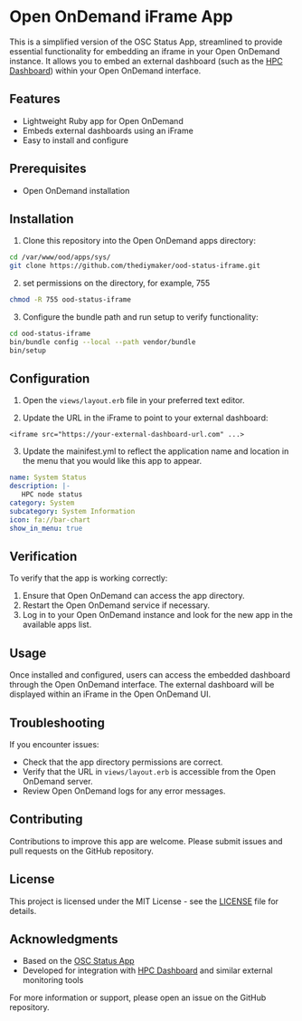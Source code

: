 # Open OnDemand iFrame App

This is a simplified version of the OSC Status App, streamlined to provide essential functionality for embedding an iframe in your Open OnDemand instance. It allows you to embed an external dashboard (such as the [HPC Dashboard](https://github.com/thediymaker/slurm-node-dashboard)) within your Open OnDemand interface.

## Features

- Lightweight Ruby app for Open OnDemand
- Embeds external dashboards using an iFrame
- Easy to install and configure

## Prerequisites

- Open OnDemand installation

## Installation

1. Clone this repository into the Open OnDemand apps directory:

```bash
cd /var/www/ood/apps/sys/
git clone https://github.com/thediymaker/ood-status-iframe.git
```
2. set permissions on the directory, for example, 755

```bash
chmod -R 755 ood-status-iframe
```

3. Configure the bundle path and run setup to verify functionality:

```bash
cd ood-status-iframe
bin/bundle config --local --path vendor/bundle
bin/setup
```

## Configuration

1. Open the `views/layout.erb` file in your preferred text editor.

2. Update the URL in the iFrame to point to your external dashboard:

```erb
<iframe src="https://your-external-dashboard-url.com" ...>
```

3. Update the mainifest.yml to reflect the application name and location in the menu that you would like this app to appear.

```yml
name: System Status
description: |-
   HPC node status
category: System
subcategory: System Information
icon: fa://bar-chart
show_in_menu: true
```

## Verification

To verify that the app is working correctly:

1. Ensure that Open OnDemand can access the app directory.
2. Restart the Open OnDemand service if necessary.
3. Log in to your Open OnDemand instance and look for the new app in the available apps list.

## Usage

Once installed and configured, users can access the embedded dashboard through the Open OnDemand interface. The external dashboard will be displayed within an iFrame in the Open OnDemand UI.

## Troubleshooting

If you encounter issues:

- Check that the app directory permissions are correct.
- Verify that the URL in `views/layout.erb` is accessible from the Open OnDemand server.
- Review Open OnDemand logs for any error messages.

## Contributing

Contributions to improve this app are welcome. Please submit issues and pull requests on the GitHub repository.

## License

This project is licensed under the MIT License - see the [LICENSE](LICENSE) file for details.

## Acknowledgments

- Based on the [OSC Status App](https://github.com/OSC/osc-systemstatus)
- Developed for integration with [HPC Dashboard](https://github.com/thediymaker/slurm-node-status) and similar external monitoring tools

For more information or support, please open an issue on the GitHub repository.